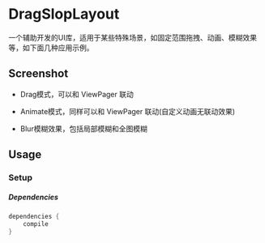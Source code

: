 # DragSlopLayout
一个辅助开发的UI库，适用于某些特殊场景，如固定范围拖拽、动画、模糊效果等，如下面几种应用示例。

Screenshot
---

- Drag模式，可以和 ViewPager 联动


- Animate模式，同样可以和 ViewPager 联动(自定义动画无联动效果)


- Blur模糊效果，包括局部模糊和全图模糊


Usage
---

### Setup

##### Dependencies
```groovy
dependencies {
    compile 
}
```

